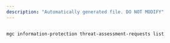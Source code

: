 ```yaml
---
description: "Automatically generated file. DO NOT MODIFY"
---
```


```cli

mgc information-protection threat-assessment-requests list

```